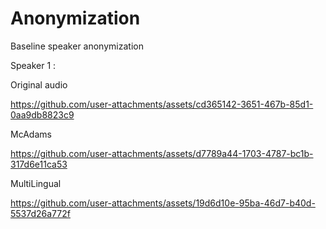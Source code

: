 # Anonymization

Baseline speaker anonymization


Speaker 1 : 

Original audio

https://github.com/user-attachments/assets/cd365142-3651-467b-85d1-0aa9db8823c9

McAdams

https://github.com/user-attachments/assets/d7789a44-1703-4787-bc1b-317d6e11ca53

MultiLingual

https://github.com/user-attachments/assets/19d6d10e-95ba-46d7-b40d-5537d26a772f

